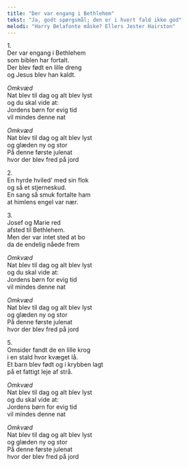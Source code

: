 ```yaml
---
title: "Der var engang i Bethlehem"
tekst: "Ja, godt spørgsmål; den er i hvert fald ikke god"
melodi: "Harry Belafonte måske? Ellers Jester Hairston"
---
```


1\.\
Der var engang i Bethlehem\
som biblen har fortalt.\
Der blev født en lille dreng\
og Jesus blev han kaldt.

*Omkvæd*\
Nat blev til dag og alt blev lyst\
og du skal vide at:\
Jordens børn for evig tid\
vil mindes denne nat

*Omkvæd*\
Nat blev til dag og alt blev lyst\
og glæden ny og stor\
På denne første julenat\
hvor der blev fred på jord

2\.\
En hyrde hviled' med sin flok\
og så et stjerneskud.\
En sang så smuk fortalte ham\
at himlens engel var nær.

3\.\
Josef og Marie red\
afsted til Bethlehem.\
Men der var intet sted at bo\
da de endelig nåede frem

*Omkvæd*\
Nat blev til dag og alt blev lyst\
og du skal vide at:\
Jordens børn for evig tid\
vil mindes denne nat

*Omkvæd*\
Nat blev til dag og alt blev lyst\
og glæden ny og stor\
På denne første julenat\
hvor der blev fred på jord

5\.\
Omsider fandt de en lille krog\
i en stald hvor kvæget lå.\
Et barn blev født og i krybben lagt\
på et fattigt leje af strå.

*Omkvæd*\
Nat blev til dag og alt blev lyst\
og du skal vide at:\
Jordens børn for evig tid\
vil mindes denne nat

*Omkvæd*\
Nat blev til dag og alt blev lyst\
og glæden ny og stor\
På denne første julenat\
hvor der blev fred på jord